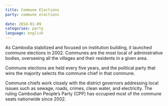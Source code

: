 ```yaml
---
title: Commune Elections
party: commune elections
 
date: 2014-01-09
categories: party
language: english
---
```

 
 
As Cambodia stabilized and focused on institution building, it launched commune elections in 2002. Communes are the most local of administrative bodies, overseeing all the villages and their residents in a given area.
 
Commune elections are held every five years, and the political party that wins the majority selects the commune chief in that commune. 
 
Commune chiefs work closely with the district governors addressing local issues such as sewage, roads, crimes, clean water, and electricity. The ruling Cambodian People’s Party (CPP) has occupied most of the commune seats nationwide since 2002.
